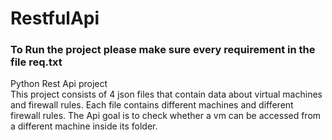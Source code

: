 # RestfulApi
### To Run the project please make sure every requirement in the file req.txt

Python Rest Api project
<br>
This project consists of 4 json files that contain data about virtual machines and firewall rules.
Each file contains different machines and different firewall rules.
The Api goal is to check whether a vm can be accessed from a different machine inside its folder.
